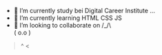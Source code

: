 
- 🔭 I’m currently study bei Digital Career Institute ...
- 🌱 I’m currently learning HTML CSS JS
- 👯 I’m looking to collaborate on 
 /\_/\  
( o.o ) 
 > ^ <

